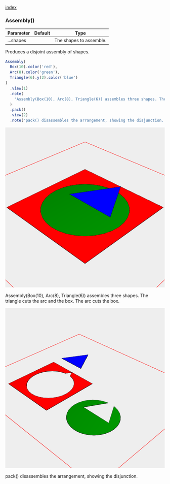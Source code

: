 [index](../../nb/api/index.md)
### Assembly()
Parameter|Default|Type
---|---|---
...shapes||The shapes to assemble.

Produces a disjoint assembly of shapes.

```JavaScript
Assembly(
  Box(10).color('red'),
  Arc(8).color('green'),
  Triangle(6).y(2).color('blue')
)
  .view(1)
  .note(
    'Assembly(Box(10), Arc(8), Triangle(6)) assembles three shapes. The triangle cuts the arc and the box. The arc cuts the box.'
  )
  .pack()
  .view(2)
  .note('pack() disassembles the arrangement, showing the disjunction.');
```

![Image](Assembly.md.$2_1.png)

Assembly(Box(10), Arc(8), Triangle(6)) assembles three shapes. The triangle cuts the arc and the box. The arc cuts the box.

![Image](Assembly.md.$2_2.png)

pack() disassembles the arrangement, showing the disjunction.
